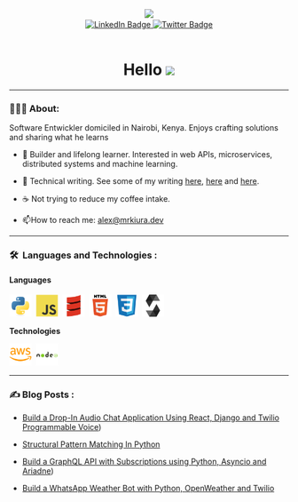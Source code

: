 <div id="header" align="center">
  <img src="https://media.giphy.com/media/JIX9t2j0ZTN9S/giphy.gif" width="100"/>
  <div id="badges">
  <a href="https://www.linkedin.com/in/akiura/">
    <img src="https://img.shields.io/badge/LinkedIn-blue?style=for-the-badge&logo=linkedin&logoColor=white" alt="LinkedIn Badge"/>
  </a>
  <a href="https://twitter.com/mistr_qra">
    <img src="https://img.shields.io/badge/Twitter-blue?style=for-the-badge&logo=twitter&logoColor=white" alt="Twitter Badge"/>
  </a>
</div>
  <img src="https://komarev.com/ghpvc/?username=mrkiura&style=flat-square&color=blue" alt=""/>
  <h1>
  Hello
  <img src="https://media.giphy.com/media/hvRJCLFzcasrR4ia7z/giphy.gif" width="30px"/>
  </h1>

</div>

---

### 👨🏾‍💻 About:

Software Entwickler domiciled in Nairobi, Kenya. Enjoys crafting solutions and sharing what he learns
- :telescope:  Builder and lifelong learner. Interested in web APIs, microservices, distributed systems and machine learning.

- :seedling: Technical writing. See some of my writing [here](https://www.mrkiura.dev/articles), [here](https://www.twilio.com/blog/author/akiura) and [here](https://buddy.works/tutorials/author/alex-kiura).

- ☕️ Not trying to reduce my coffee intake.

- :mailbox:How to reach me: alex@mrkiura.dev

---
### 🛠 &nbsp;Languages and Technologies :

#### Languages
<p>
<img src="https://github.com/devicons/devicon/blob/master/icons/python/python-original.svg" title="Python" alt="Python" width="40" height="40"/>&nbsp;
<img src="https://github.com/devicons/devicon/blob/master/icons/javascript/javascript-original.svg" title="JavaScript" alt="JavaScript" width="40" height="40"/>&nbsp;
<img src="https://github.com/devicons/devicon/blob/master/icons/scala/scala-original.svg" title="Scala" alt="Scala" width="40" height="40"/>&nbsp;
<img src="https://github.com/devicons/devicon/blob/master/icons/html5/html5-original-wordmark.svg" title="HTML" alt="HTML" width="40" height="40"/>&nbsp;
<img src="https://github.com/devicons/devicon/blob/master/icons/css3/css3-original.svg" title="CSS" alt="CSS" width="40" height="40"/>&nbsp;
<img src="https://github.com/devicons/devicon/blob/master/icons/solidity/solidity-original.svg" title="Solidity" alt="Solidity" width="40" height="40"/>&nbsp;


</p>

**Technologies**
<p>
  <img src="https://github.com/devicons/devicon/blob/master/icons/amazonwebservices/amazonwebservices-plain-wordmark.svg" title="AWS" alt="AWS" width="40" height="40"/>&nbsp;
  <img src="https://github.com/devicons/devicon/blob/master/icons/nodejs/nodejs-original-wordmark.svg" title="NodeJS" alt="NodeJS" width="40" height="40"/>&nbsp;
</p>


---

### ✍️ Blog Posts : 
- [Build a Drop-In Audio Chat Application Using React, Django and Twilio Programmable Voice](https://www.twilio.com/blog/drop-in-audio-chat-django-react-twilio-programmable-voice))
- [Structural Pattern Matching In Python](https://buddy.works/tutorials/structural-pattern-matching-In-python)

- [Build a GraphQL API with Subscriptions using Python, Asyncio and Ariadne](https://www.twilio.com/blog/graphql-api-subscriptions-python-asyncio-ariadne))
- [Build a WhatsApp Weather Bot with Python, OpenWeather and Twilio](https://www.twilio.com/blog/whatsapp-weather-bot-python-openweather-twilio)


